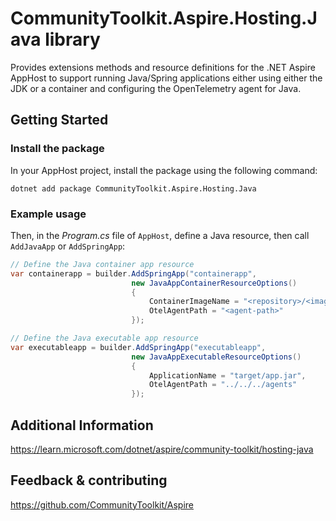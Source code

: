 # CommunityToolkit.Aspire.Hosting.Java library

Provides extensions methods and resource definitions for the .NET Aspire AppHost to support running Java/Spring applications either using either the JDK or a container and configuring the OpenTelemetry agent for Java.

## Getting Started

### Install the package

In your AppHost project, install the package using the following command:

```dotnetcli
dotnet add package CommunityToolkit.Aspire.Hosting.Java
```

### Example usage

Then, in the _Program.cs_ file of `AppHost`, define a Java resource, then call `AddJavaApp` or `AddSpringApp`:

```csharp
// Define the Java container app resource
var containerapp = builder.AddSpringApp("containerapp",
                           new JavaAppContainerResourceOptions()
                           {
                               ContainerImageName = "<repository>/<image>",
                               OtelAgentPath = "<agent-path>"
                           });

// Define the Java executable app resource
var executableapp = builder.AddSpringApp("executableapp",
                           new JavaAppExecutableResourceOptions()
                           {
                               ApplicationName = "target/app.jar",
                               OtelAgentPath = "../../../agents"
                           });
```

## Additional Information

https://learn.microsoft.com/dotnet/aspire/community-toolkit/hosting-java

## Feedback & contributing

https://github.com/CommunityToolkit/Aspire

